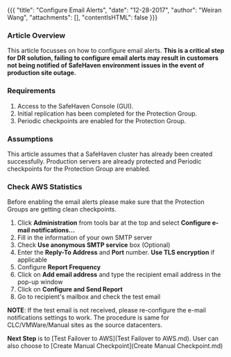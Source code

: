 {{{
  "title": "Configure Email Alerts",
  "date": "12-28-2017",
  "author": "Weiran Wang",
  "attachments": [],
  "contentIsHTML": false
}}}

### Article Overview
This article focusses on how to configure email alerts. **This is a critical step for DR solution, failing to configure email alerts may result in customers not being notified of SafeHaven environment issues in the event of production site outage.**

### Requirements
1. Access to the SafeHaven Console (GUI).
2. Initial replication has been completed for the Protection Group.
3. Periodic checkpoints are enabled for the Protection Group.

### Assumptions
This article assumes that a SafeHaven cluster has already been created successfully. Production servers are already protected and Periodic checkpoints for the Protection Group are enabled.

### Check AWS Statistics

Before enabling the email alerts please make sure that the Protection Groups are getting clean checkpoints.

1. Click **Administration** from tools bar at the top and select **Configure e-mail notifications...**
2. Fill in the information of your own SMTP server
3. Check **Use anonymous SMTP service** box (Optional)
4. Enter the **Reply-To Address** and **Port** number. **Use TLS encryption** if applicable
5. Configure **Report Frequency**
5. Click on **Add email address** and type the recipient email address in the pop-up window
6. Click on **Configure and Send Report**
7. Go to recipient's mailbox and check the test email

**NOTE**: If the test email is not received, please re-configure the e-mail notifications settings to work.
The procedure is same for CLC/VMWare/Manual sites as the source datacenters.

**Next Step** is to [Test Failover to AWS](Test Failover to AWS.md). User can also choose to [Create Manual Checkpoint](Create Manual Checkpoint.md)
